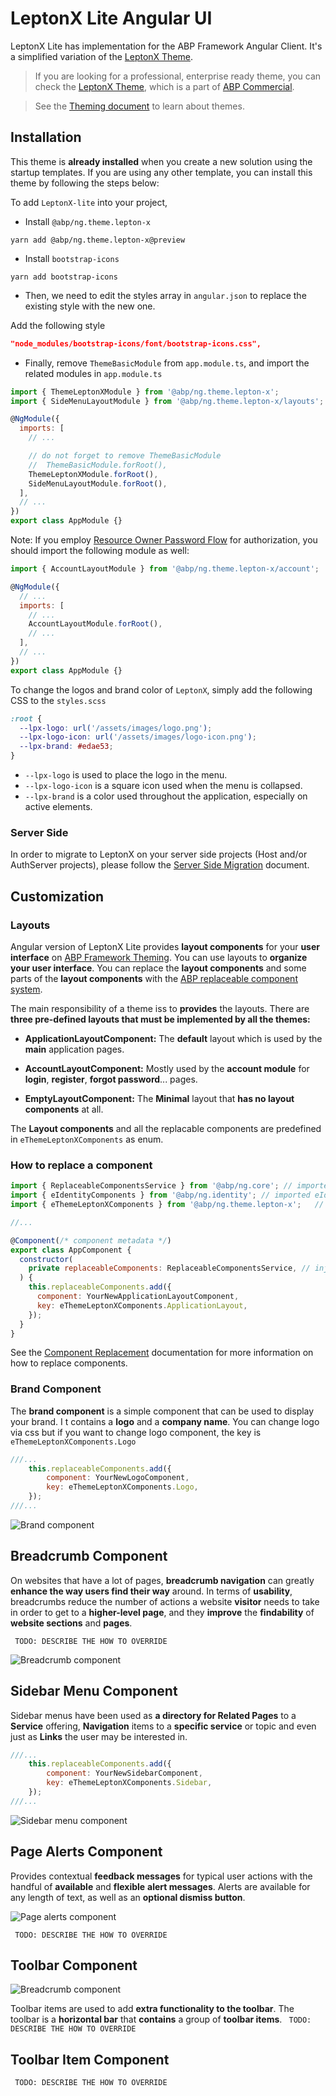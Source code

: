 # LeptonX Lite Angular UI
LeptonX Lite has implementation for the ABP Framework Angular Client. It's a simplified variation of the [LeptonX Theme](https://x.leptontheme.com/).

>   If you are looking for a professional, enterprise ready theme, you can check the [LeptonX Theme](https://x.leptontheme.com/), which is a part of [ABP Commercial](https://commercial.abp.io/).

> See the [Theming document](https://docs.abp.io/en/abp/latest/UI/AspNetCore/Theming) to learn about themes.

## Installation

This theme is **already installed** when you create a new solution using the startup templates. If you are using any other template, you can install this theme by following the steps below:

To add `LeptonX-lite` into your project,

* Install `@abp/ng.theme.lepton-x`

`yarn add @abp/ng.theme.lepton-x@preview`

* Install `bootstrap-icons`

`yarn add bootstrap-icons`


* Then, we need to edit the styles array in `angular.json` to replace the existing style with the new one.

Add the following style 

```json
"node_modules/bootstrap-icons/font/bootstrap-icons.css",
```

* Finally, remove `ThemeBasicModule` from `app.module.ts`, and import the related modules in `app.module.ts`

```js
import { ThemeLeptonXModule } from '@abp/ng.theme.lepton-x';
import { SideMenuLayoutModule } from '@abp/ng.theme.lepton-x/layouts';

@NgModule({
  imports: [
    // ...

    // do not forget to remove ThemeBasicModule
    //  ThemeBasicModule.forRoot(),
    ThemeLeptonXModule.forRoot(),
    SideMenuLayoutModule.forRoot(),
  ],
  // ...
})
export class AppModule {}
```

Note: If you employ [Resource Owner Password Flow](https://docs.abp.io/en/abp/latest/UI/Angular/Authorization#resource-owner-password-flow) for authorization, you should import the following module as well:

```js
import { AccountLayoutModule } from '@abp/ng.theme.lepton-x/account';

@NgModule({
  // ...
  imports: [
    // ...
    AccountLayoutModule.forRoot(),
    // ...
  ],
  // ...
})
export class AppModule {}
```

To change the logos and brand color of `LeptonX`, simply add the following CSS to the `styles.scss`

```css
:root {
  --lpx-logo: url('/assets/images/logo.png');
  --lpx-logo-icon: url('/assets/images/logo-icon.png');
  --lpx-brand: #edae53;
}
```

- `--lpx-logo` is used to place the logo in the menu.
- `--lpx-logo-icon` is a square icon used when the menu is collapsed. 
- `--lpx-brand` is a color used throughout the application, especially on active elements. 

### Server Side

In order to migrate to LeptonX on your server side projects (Host and/or AuthServer projects), please follow the [Server Side Migration](AspNetCore.md) document.

## Customization


### Layouts

Angular version of LeptonX Lite provides **layout components** for your **user interface** on [ABP Framework Theming](https://docs.abp.io/en/abp/latest/UI/Angular/Theming). You can use layouts to **organize your user interface**. You can replace the **layout components** and some parts of the **layout components** with the [ABP replaceable component  system](https://docs.abp.io/en/abp/latest/UI/Angular/Component-Replacement).


The main responsibility of a theme iss to **provides** the layouts. There are **three pre-defined layouts that must be implemented by all the themes:**

* **ApplicationLayoutComponent:** The **default** layout which is used by the **main** application pages.
  
* **AccountLayoutComponent:** Mostly used by the **account module** for **login**, **register**, **forgot password**... pages.
  
* **EmptyLayoutComponent:** The **Minimal** layout that **has no layout components** at all.

 The **Layout components** and all the replacable components are predefined in  `eThemeLeptonXComponents` as enum.
  
### How to replace a component

```js
import { ReplaceableComponentsService } from '@abp/ng.core'; // imported ReplaceableComponentsService
import { eIdentityComponents } from '@abp/ng.identity'; // imported eIdentityComponents enum
import { eThemeLeptonXComponents } from '@abp/ng.theme.lepton-x';   // imported eThemeLeptonXComponents enum

//...

@Component(/* component metadata */)
export class AppComponent {
  constructor(
    private replaceableComponents: ReplaceableComponentsService, // injected the service
  ) {
    this.replaceableComponents.add({
      component: YourNewApplicationLayoutComponent,
      key: eThemeLeptonXComponents.ApplicationLayout,
    });
  }
}
```
See the [Component Replacement](https://docs.abp.io/en/abp/latest/UI/Angular/Component-Replacement) documentation for more information on how to replace components.


### Brand Component

The **brand component** is a simple component that can be used to display your brand. I
t contains a **logo** and a **company name**. You can change logo via css but if you want to change logo component, the key is `eThemeLeptonXComponents.Logo`

```js
///...
    this.replaceableComponents.add({
        component: YourNewLogoComponent,
        key: eThemeLeptonXComponents.Logo,
    });
///...
```

![Brand component](../../images/leptonxlite-brand-component.png) 



## Breadcrumb Component

On websites that have a lot of pages, **breadcrumb navigation** can greatly **enhance the way users find their way** around. In terms of **usability**, breadcrumbs reduce the number of actions a website **visitor** needs to take in order to get to a **higher-level page**, and they **improve** the **findability** of **website sections** and **pages**.

``` TODO: DESCRIBE THE HOW TO OVERRIDE```

![Breadcrumb component](../../images/leptonxlite-breadcrumb-component.png) 

## Sidebar Menu Component

Sidebar menus have been used as **a directory for Related Pages** to a **Service** offering, **Navigation** items to a **specific service** or topic and even just as **Links** the user may be interested in.

```js
///...
    this.replaceableComponents.add({
        component: YourNewSidebarComponent,
        key: eThemeLeptonXComponents.Sidebar,
    });
///...
```
![Sidebar menu component](../../images/leptonxlite-sidebar-menu-component.png) 

## Page Alerts Component

Provides contextual **feedback messages** for typical user actions with the handful of **available** and **flexible** **alert messages**. Alerts are available for any length of text, as well as an **optional dismiss button**.

![Page alerts component](../../images/leptonxlite-page-alerts-component.png) 

``` TODO: DESCRIBE THE HOW TO OVERRIDE```

## Toolbar Component
![Breadcrumb component](../../images/leptonxlite-toolbar-component.png)

Toolbar items are used to add **extra functionality to the toolbar**. The toolbar is a **horizontal bar** that **contains** a group of **toolbar items**.
``` TODO: DESCRIBE THE HOW TO OVERRIDE```

## Toolbar Item Component
``` TODO: DESCRIBE THE HOW TO OVERRIDE```

